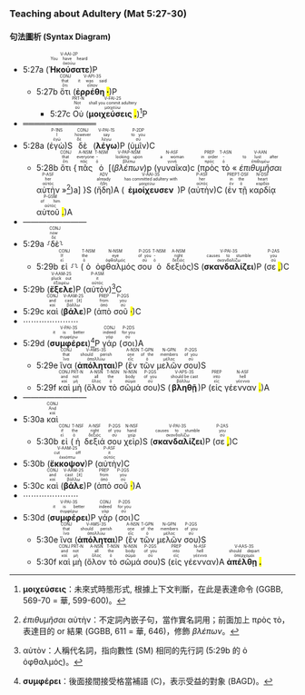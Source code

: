 ### Teaching about Adultery (Mat 5:27-30)

#### 句法圖析 (Syntax Diagram)

- 5:27a (<RUBY><ruby><ruby><strong><strong>Ἠκούσατε</strong></strong><rt>ἀκούω</rt></ruby><rt>You have heard</rt></ruby><rt>V-AAI-2P</rt></RUBY>)P 
	- 5:27b <RUBY><ruby><ruby>ὅτι<rt>ὅτι</rt></ruby><rt>that</rt></ruby><rt>CONJ</rt></RUBY> (<RUBY><ruby><ruby><strong>ἐρρέθη <mark class="pm">·</mark></strong><rt>εἶπον</rt></ruby><rt>it was said</rt></ruby><rt>V-API-3S</rt></RUBY>)P 
		- 5:27c <RUBY><ruby><ruby>Οὐ<rt>οὐ</rt></ruby><rt>Not</rt></ruby><rt>PRT-N</rt></RUBY> (<RUBY><ruby><ruby><strong>μοιχεύσεις <mark class="pm">.</mark></strong><rt>μοιχεύω</rt></ruby><rt>shall you commit adultery</rt></ruby><rt>V-FAI-2S</rt></RUBY>)[^1]P 
- ═════════════
- 5:28a (<RUBY><ruby><ruby>ἐγὼ<rt>ἐγώ</rt></ruby><rt>I</rt></ruby><rt>P-1NS</rt></RUBY>)S <RUBY><ruby><ruby>δὲ<rt>δέ</rt></ruby><rt>however</rt></ruby><rt>CONJ</rt></RUBY> (<RUBY><ruby><ruby><strong><strong>λέγω</strong></strong><rt>λέγω</rt></ruby><rt>say</rt></ruby><rt>V-PAI-1S</rt></RUBY>)P (<RUBY><ruby><ruby>ὑμῖν<rt>σύ</rt></ruby><rt>to you</rt></ruby><rt>P-2DP</rt></RUBY>)C
	- 5:28b <RUBY><ruby><ruby>ὅτι<rt>ὅτι</rt></ruby><rt>that</rt></ruby><rt>CONJ</rt></RUBY> {<RUBY><ruby><ruby>πᾶς<rt>πᾶς</rt></ruby><rt>everyone</rt></ruby><rt>A-NSM</rt></RUBY> <RUBY><ruby><ruby>ὁ<rt>ὁ</rt></ruby><rt>-</rt></ruby><rt>T-NSM</rt></RUBY> [(<RUBY><ruby><ruby><em><em>βλέπων</em></em><rt>βλέπω</rt></ruby><rt>looking upon</rt></ruby><rt>V-PAP-NSM</rt></RUBY>)p (<RUBY><ruby><ruby>γυναῖκα<rt>γυνή</rt></ruby><rt>a woman</rt></ruby><rt>N-ASF</rt></RUBY>)c (<RUBY><ruby><ruby>πρὸς<rt>πρός</rt></ruby><rt>in order</rt></ruby><rt>PREP</rt></RUBY> <RUBY><ruby><ruby>τὸ<rt>ὁ</rt></ruby><rt>-</rt></ruby><rt>T-ASN</rt></RUBY> « <RUBY><ruby><ruby><em>ἐπιθυμῆσαι</em><rt>ἐπιθυμέω</rt></ruby><rt>to lust after</rt></ruby><rt>V-AAN</rt></RUBY> <RUBY><ruby><ruby>αὐτὴν<rt>αὐτός</rt></ruby><rt>her</rt></ruby><rt>P-ASF</rt></RUBY> »[^2])a] }S (<RUBY><ruby><ruby>ἤδη<rt>ἤδη</rt></ruby><rt>already</rt></ruby><rt>ADV</rt></RUBY>)A (<RUBY><ruby><ruby><strong><strong>ἐμοίχευσεν</strong></strong><rt>μοιχεύω</rt></ruby><rt>has committed adultery with</rt></ruby><rt>V-AAI-3S</rt></RUBY>)P (<RUBY><ruby><ruby>αὐτὴν<rt>αὐτός</rt></ruby><rt>her</rt></ruby><rt>P-ASF</rt></RUBY>)C (<RUBY><ruby><ruby>ἐν<rt>ἐν</rt></ruby><rt>in</rt></ruby><rt>PREP</rt></RUBY> <RUBY><ruby><ruby>τῇ<rt>ὁ</rt></ruby><rt>the</rt></ruby><rt>T-DSF</rt></RUBY> <RUBY><ruby><ruby>καρδίᾳ<rt>καρδία</rt></ruby><rt>heart</rt></ruby><rt>N-DSF</rt></RUBY> <RUBY><ruby><ruby>αὐτοῦ <mark class="pm">.</mark><rt>αὐτός</rt></ruby><rt>of him</rt></ruby><rt>P-GSM</rt></RUBY>)A 
- ————————
- 5:29a ⸉<RUBY><ruby><ruby>δὲ<rt>δέ</rt></ruby><rt>now</rt></ruby><rt>CONJ</rt></RUBY>⸊
	- 5:29b <RUBY><ruby><ruby>εἰ<rt>εἰ</rt></ruby><rt>If</rt></ruby><rt>CONJ</rt></RUBY> ⸉⸊ (<RUBY><ruby><ruby>ὁ<rt>ὁ</rt></ruby><rt>the</rt></ruby><rt>T-NSM</rt></RUBY> <RUBY><ruby><ruby>ὀφθαλμός<rt>ὀφθαλμός</rt></ruby><rt>eye</rt></ruby><rt>N-NSM</rt></RUBY> <RUBY><ruby><ruby>σου<rt>σύ</rt></ruby><rt>of you</rt></ruby><rt>P-2GS</rt></RUBY> <RUBY><ruby><ruby>ὁ<rt>ὁ</rt></ruby><rt>-</rt></ruby><rt>T-NSM</rt></RUBY> <RUBY><ruby><ruby>δεξιὸς<rt>δεξιός</rt></ruby><rt>right</rt></ruby><rt>A-NSM</rt></RUBY>)S (<RUBY><ruby><ruby><strong><strong>σκανδαλίζει</strong></strong><rt>σκανδαλίζω</rt></ruby><rt>causes to stumble</rt></ruby><rt>V-PAI-3S</rt></RUBY>)P (<RUBY><ruby><ruby>σε <mark class="pm">,</mark><rt>σύ</rt></ruby><rt>you</rt></ruby><rt>P-2AS</rt></RUBY>)C 
- 5:29b (<RUBY><ruby><ruby><strong><strong>ἔξελε</strong></strong><rt>ἐξαιρέω</rt></ruby><rt>pluck out</rt></ruby><rt>V-AAM-2S</rt></RUBY>)P (<RUBY><ruby><ruby>αὐτὸν<rt>αὐτός</rt></ruby><rt>it</rt></ruby><rt>P-ASM</rt></RUBY>)[^3]C 
- 5:29c <RUBY><ruby><ruby>καὶ<rt>καί</rt></ruby><rt>and</rt></ruby><rt>CONJ</rt></RUBY> (<RUBY><ruby><ruby><strong>βάλε</strong><rt>βάλλω</rt></ruby><rt>cast [it]</rt></ruby><rt>V-AAM-2S</rt></RUBY>)P (<RUBY><ruby><ruby>ἀπὸ<rt>ἀπό</rt></ruby><rt>from</rt></ruby><rt>PREP</rt></RUBY> <RUBY><ruby><ruby>σοῦ <mark class="pm">·</mark><rt>σύ</rt></ruby><rt>you</rt></ruby><rt>P-2GS</rt></RUBY>)C
- ⋯⋯⋯⋯⋯⋯⋯
- 5:29d (<RUBY><ruby><ruby><strong><strong>συμφέρει</strong></strong><rt>συμφέρω</rt></ruby><rt>it is better</rt></ruby><rt>V-PAI-3S</rt></RUBY>)[^4]P <RUBY><ruby><ruby>γάρ<rt>γάρ</rt></ruby><rt>indeed</rt></ruby><rt>CONJ</rt></RUBY> (<RUBY><ruby><ruby>σοι<rt>σύ</rt></ruby><rt>for you</rt></ruby><rt>P-2DS</rt></RUBY>)A
	- 5:29e <RUBY><ruby><ruby>ἵνα<rt>ἵνα</rt></ruby><rt>that</rt></ruby><rt>CONJ</rt></RUBY> (<RUBY><ruby><ruby><strong><strong>ἀπόληται</strong></strong><rt>ἀπολλύω</rt></ruby><rt>should perish</rt></ruby><rt>V-AMS-3S</rt></RUBY>)P (<RUBY><ruby><ruby>ἓν<rt>εἷς</rt></ruby><rt>one</rt></ruby><rt>A-NSN</rt></RUBY> <RUBY><ruby><ruby>τῶν<rt>ὁ</rt></ruby><rt>of the</rt></ruby><rt>T-GPN</rt></RUBY> <RUBY><ruby><ruby>μελῶν<rt>μέλος</rt></ruby><rt>members</rt></ruby><rt>N-GPN</rt></RUBY> <RUBY><ruby><ruby>σου<rt>σύ</rt></ruby><rt>of you</rt></ruby><rt>P-2GS</rt></RUBY>)S
	- 5:29f <RUBY><ruby><ruby>καὶ<rt>καί</rt></ruby><rt>and</rt></ruby><rt>CONJ</rt></RUBY> <RUBY><ruby><ruby>μὴ<rt>μή</rt></ruby><rt>not</rt></ruby><rt>PRT-N</rt></RUBY> (<RUBY><ruby><ruby>ὅλον<rt>ὅλος</rt></ruby><rt>all</rt></ruby><rt>A-NSN</rt></RUBY> <RUBY><ruby><ruby>τὸ<rt>ὁ</rt></ruby><rt>the</rt></ruby><rt>T-NSN</rt></RUBY> <RUBY><ruby><ruby>σῶμά<rt>σῶμα</rt></ruby><rt>body</rt></ruby><rt>N-NSN</rt></RUBY> <RUBY><ruby><ruby>σου<rt>σύ</rt></ruby><rt>of you</rt></ruby><rt>P-2GS</rt></RUBY>)S (<RUBY><ruby><ruby><strong><strong>βληθῇ</strong></strong><rt>βάλλω</rt></ruby><rt>should be cast</rt></ruby><rt>V-APS-3S</rt></RUBY>)P (<RUBY><ruby><ruby>εἰς<rt>εἰς</rt></ruby><rt>into</rt></ruby><rt>PREP</rt></RUBY> <RUBY><ruby><ruby>γέενναν <mark class="pm">.</mark><rt>γέεννα</rt></ruby><rt>hell</rt></ruby><rt>N-ASF</rt></RUBY>)A 
- ————————
- 5:30a <RUBY><ruby><ruby>καὶ<rt>καί</rt></ruby><rt>And</rt></ruby><rt>CONJ</rt></RUBY> 
	- 5:30b <RUBY><ruby><ruby>εἰ<rt>εἰ</rt></ruby><rt>if</rt></ruby><rt>CONJ</rt></RUBY> (<RUBY><ruby><ruby>ἡ<rt>ὁ</rt></ruby><rt>the</rt></ruby><rt>T-NSF</rt></RUBY> <RUBY><ruby><ruby>δεξιά<rt>δεξιός</rt></ruby><rt>right</rt></ruby><rt>A-NSF</rt></RUBY> <RUBY><ruby><ruby>σου<rt>σύ</rt></ruby><rt>of you</rt></ruby><rt>P-2GS</rt></RUBY> <RUBY><ruby><ruby>χεὶρ<rt>χείρ</rt></ruby><rt>hand</rt></ruby><rt>N-NSF</rt></RUBY>)S (<RUBY><ruby><ruby><strong><strong>σκανδαλίζει</strong></strong><rt>σκανδαλίζω</rt></ruby><rt>causes to stumble</rt></ruby><rt>V-PAI-3S</rt></RUBY>)P (<RUBY><ruby><ruby>σε <mark class="pm">,</mark><rt>σύ</rt></ruby><rt>you</rt></ruby><rt>P-2AS</rt></RUBY>)C 
- 5:30b (<RUBY><ruby><ruby><strong><strong>ἔκκοψον</strong></strong><rt>ἐκκόπτω</rt></ruby><rt>cut off</rt></ruby><rt>V-AAM-2S</rt></RUBY>)P (<RUBY><ruby><ruby>αὐτὴν<rt>αὐτός</rt></ruby><rt>it</rt></ruby><rt>P-ASF</rt></RUBY>)C
- 5:30c <RUBY><ruby><ruby>καὶ<rt>καί</rt></ruby><rt>and</rt></ruby><rt>CONJ</rt></RUBY> (<RUBY><ruby><ruby><strong>βάλε</strong><rt>βάλλω</rt></ruby><rt>cast [it]</rt></ruby><rt>V-AAM-2S</rt></RUBY>)P (<RUBY><ruby><ruby>ἀπὸ<rt>ἀπό</rt></ruby><rt>from</rt></ruby><rt>PREP</rt></RUBY> <RUBY><ruby><ruby>σοῦ <mark class="pm">·</mark><rt>σύ</rt></ruby><rt>you</rt></ruby><rt>P-2GS</rt></RUBY>)A 
- ⋯⋯⋯⋯⋯⋯⋯
- 5:30d (<RUBY><ruby><ruby><strong><strong>συμφέρει</strong></strong><rt>συμφέρω</rt></ruby><rt>it is better</rt></ruby><rt>V-PAI-3S</rt></RUBY>)P <RUBY><ruby><ruby>γάρ<rt>γάρ</rt></ruby><rt>indeed</rt></ruby><rt>CONJ</rt></RUBY> (<RUBY><ruby><ruby>σοι<rt>σύ</rt></ruby><rt>for you</rt></ruby><rt>P-2DS</rt></RUBY>)C
	- 5:30e <RUBY><ruby><ruby>ἵνα<rt>ἵνα</rt></ruby><rt>that</rt></ruby><rt>CONJ</rt></RUBY> (<RUBY><ruby><ruby><strong><strong>ἀπόληται</strong></strong><rt>ἀπολλύω</rt></ruby><rt>should perish</rt></ruby><rt>V-AMS-3S</rt></RUBY>)P (<RUBY><ruby><ruby>ἓν<rt>εἷς</rt></ruby><rt>one</rt></ruby><rt>A-NSN</rt></RUBY> <RUBY><ruby><ruby>τῶν<rt>ὁ</rt></ruby><rt>of the</rt></ruby><rt>T-GPN</rt></RUBY> <RUBY><ruby><ruby>μελῶν<rt>μέλος</rt></ruby><rt>members</rt></ruby><rt>N-GPN</rt></RUBY> <RUBY><ruby><ruby>σου<rt>σύ</rt></ruby><rt>of you</rt></ruby><rt>P-2GS</rt></RUBY>)S
	- 5:30f <RUBY><ruby><ruby>καὶ<rt>καί</rt></ruby><rt>and</rt></ruby><rt>CONJ</rt></RUBY> <RUBY><ruby><ruby>μὴ<rt>μή</rt></ruby><rt>not</rt></ruby><rt>PRT-N</rt></RUBY> (<RUBY><ruby><ruby>ὅλον<rt>ὅλος</rt></ruby><rt>all</rt></ruby><rt>A-NSN</rt></RUBY> <RUBY><ruby><ruby>τὸ<rt>ὁ</rt></ruby><rt>the</rt></ruby><rt>T-NSN</rt></RUBY> <RUBY><ruby><ruby>σῶμά<rt>σῶμα</rt></ruby><rt>body</rt></ruby><rt>N-NSN</rt></RUBY> <RUBY><ruby><ruby>σου<rt>σύ</rt></ruby><rt>of you</rt></ruby><rt>P-2GS</rt></RUBY>)S (<RUBY><ruby><ruby>εἰς<rt>εἰς</rt></ruby><rt>into</rt></ruby><rt>PREP</rt></RUBY> <RUBY><ruby><ruby>γέενναν<rt>γέεννα</rt></ruby><rt>hell</rt></ruby><rt>N-ASF</rt></RUBY>)A <RUBY><ruby><ruby><strong>ἀπέλθῃ <mark class="pm">.</mark></strong><rt>ἀπέρχομαι</rt></ruby><rt>should depart</rt></ruby><rt>V-AAS-3S</rt></RUBY>



[^1]: **μοιχεύσεις**：未來式時態形式, 根據上下文判斷，在此是表達命令 (GGBB, 569-70 = 華, 599-600)。
[^2]: _ἐπιθυμῆσαι_ αὐτὴν：不定詞內嵌子句，當作實名詞用；前面加上 πρὸς τὸ，表達目的 or 結果 (GGBB, 611 = 華, 646)，修飾 _βλέπων_。
[^3]: αὐτὸν：人稱代名詞，指向數性 (SM) 相同的先行詞 (5:29b 的 ὁ ὀφθαλμός)。
[^4]: **συμφέρει**：後面接間接受格當補語 (C)，表示受益的對象 (BAGD)。

